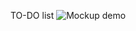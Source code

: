 TO-DO list
![Mockup demo](https://github.com/himanshu-17lodhi/TODO_webapp/blob/main/app%20layout.png?raw=true)

